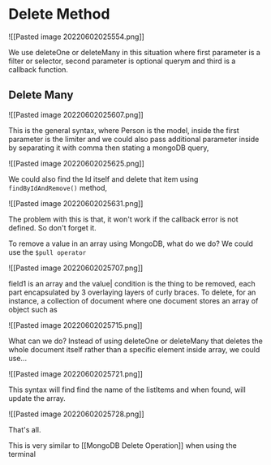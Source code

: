 # Delete Method

![[Pasted image 20220602025554.png]]

We use deleteOne or deleteMany in this situation where first parameter is a filter or selector, second parameter is optional querym and third is a callback function. 

## Delete Many

![[Pasted image 20220602025607.png]]

This is the general syntax, where Person is the model, inside the first parameter is the limiter and we could also pass additional parameter inside by separating it with comma then stating a mongoDB query, 

![[Pasted image 20220602025625.png]]

We could also find the Id itself and delete that item using `findByIdAndRemove()` method,

![[Pasted image 20220602025631.png]]

The problem with this is that, it won't work if the callback error is not defined. So don't forget it. 

To remove a value in an array using MongoDB, what do we do? We could use the 
`$pull operator`

![[Pasted image 20220602025707.png]]

field1 is an array and the value| condition is the thing to be removed, each part encapsulated by 3 overlaying layers of curly braces. To delete, for an instance, a collection of document where one document stores an array of object such as

![[Pasted image 20220602025715.png]]

What can we do? Instead of using deleteOne or deleteMany that deletes the whole document itself rather than a specific element inside array, we could use...

![[Pasted image 20220602025721.png]]

This syntax will find find the name of the listItems and when found, will update the array. 

![[Pasted image 20220602025728.png]]

That's all.

This is very similar to [[MongoDB Delete Operation]] when using the terminal

